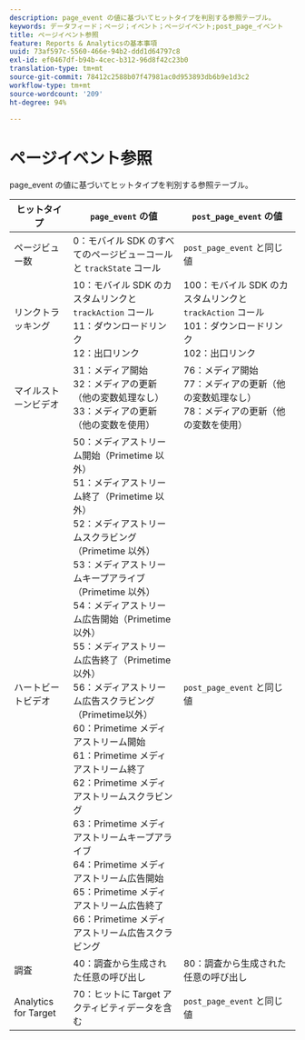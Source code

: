 ```yaml
---
description: page_event の値に基づいてヒットタイプを判別する参照テーブル。
keywords: データフィード；ページ；イベント；ページイベント;post_page_イベント
title: ページイベント参照
feature: Reports & Analyticsの基本事項
uuid: 73af597c-5560-466e-94b2-ddd1d64797c8
exl-id: ef0467df-b94b-4cec-b312-96d8f42c23b0
translation-type: tm+mt
source-git-commit: 78412c2588b07f47981ac0d953893db6b9e1d3c2
workflow-type: tm+mt
source-wordcount: '209'
ht-degree: 94%

---
```


# ページイベント参照

page_event の値に基づいてヒットタイプを判別する参照テーブル。

| ヒットタイプ | `page_event` の値 | `post_page_event` の値 |
| --- | --- | --- |
| ページビュー数 | 0：モバイル SDK のすべてのページビューコールと `trackState` コール | `post_page_event` と同じ値 |
| リンクトラッキング | 10：モバイル SDK のカスタムリンクと `trackAction` コール<br>11：ダウンロードリンク<br>12：出口リンク | 100：モバイル SDK のカスタムリンクと `trackAction` コール<br>101：ダウンロードリンク<br>102：出口リンク |
| マイルストーンビデオ | 31：メディア開始<br>32：メディアの更新（他の変数処理なし）<br>33：メディアの更新（他の変数を使用） | 76：メディア開始<br>77：メディアの更新（他の変数処理なし）<br>78：メディアの更新（他の変数を使用） |
| ハートビートビデオ | 50：メディアストリーム開始（Primetime 以外）<br>51：メディアストリーム終了（Primetime 以外）<br>52：メディアストリームスクラビング（Primetime 以外）<br>53：メディアストリームキープアライブ（Primetime 以外）<br>54：メディアストリーム広告開始（Primetime 以外）<br>55：メディアストリーム広告終了（Primetime 以外）<br>56：メディアストリーム広告スクラビング（Primetime以外）<br>60：Primetime メディアストリーム開始<br>61：Primetime メディアストリーム終了<br>62：Primetime メディアストリームスクラビング<br>63：Primetime メディアストリームキープアライブ<br>64：Primetime メディアストリーム広告開始<br>65：Primetime メディアストリーム広告終了<br>66：Primetime メディアストリーム広告スクラビング | `post_page_event` と同じ値 |
| 調査 | 40：調査から生成された任意の呼び出し | 80：調査から生成された任意の呼び出し |
| Analytics for Target | 70：ヒットに Target アクティビティデータを含む | `post_page_event` と同じ値 |
